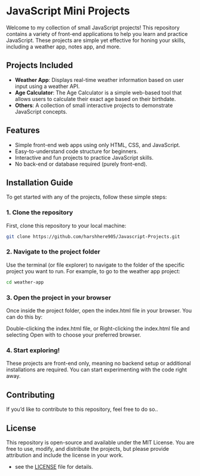 # JavaScript Mini Projects

Welcome to my collection of small JavaScript projects! This repository contains a variety of front-end applications to help you learn and practice JavaScript. These projects are simple yet effective for honing your skills, including a weather app, notes app, and more.

## Projects Included

- **Weather App**: Displays real-time weather information based on user input using a weather API.
- **Age Calculator**: The Age Calculator is a simple web-based tool that allows users to calculate their exact age based on their birthdate.
- **Others**: A collection of small interactive projects to demonstrate JavaScript concepts.

## Features

- Simple front-end web apps using only HTML, CSS, and JavaScript.
- Easy-to-understand code structure for beginners.
- Interactive and fun projects to practice JavaScript skills.
- No back-end or database required (purely front-end).

## Installation Guide

To get started with any of the projects, follow these simple steps:

### 1. Clone the repository

First, clone this repository to your local machine:

```bash
git clone https://github.com/harshhere905/Javascript-Projects.git
```

### 2. Navigate to the project folder
Use the terminal (or file explorer) to navigate to the folder of the specific project you want to run. For example, to go to the weather app project:

```bash
cd weather-app
```

### 3. Open the project in your browser
Once inside the project folder, open the index.html file in your browser. You can do this by:

Double-clicking the index.html file, or
Right-clicking the index.html file and selecting Open with to choose your preferred browser.

### 4. Start exploring!
These projects are front-end only, meaning no backend setup or additional installations are required. You can start experimenting with the code right away.


## Contributing
If you’d like to contribute to this repository, feel free to do so..

## License
This repository is open-source and available under the MIT License. You are free to use, modify, and distribute the projects, but please provide attribution and include the license in your work.
 - see the [LICENSE](LICENSE) file for details.
